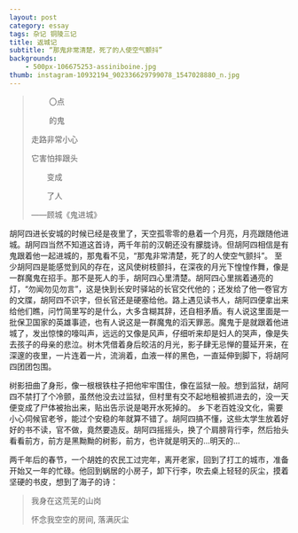 ```yaml
---
layout: post
category: essay
tags: 杂记 铜陵三记
title: 返城记
subtitle: “那鬼非常清楚，死了的人使空气颤抖”
backgrounds:
    - 500px-106675253-assiniboine.jpg
thumb: instagram-10932194_902336629799078_1547028880_n.jpg
---
```


>　　 〇点
>
>　 　的鬼
>
> 走路非常小心
>
> 它害怕摔跟头
>
> 　　变成
>
> 　　了人  
>
>
>  ——顾城《鬼进城》

胡阿四进长安城的时候已经是夜里了，天空孤零零的悬着一个月亮，月亮跟随他进城。胡阿四当然不知道这首诗，两千年前的汉朝还没有朦胧诗。但胡阿四相信是有鬼跟着他一起进城的，那鬼看不见，“那鬼非常清楚，死了的人使空气颤抖”。 至少胡阿四是能感觉到风的存在，这风使树枝颤抖，在深夜的月光下惶惶作舞，像是一群魔鬼在招手。那不是死人的手，胡阿四心里清楚。胡阿四心里揣着通亮的灯，“勿闻勿见勿言”，这是快到长安时驿站的长官交代他的；还发给了他一卷官方的文牒，胡阿四不识字，但长官还是硬塞给他。路上遇见读书人，胡阿四便拿出来给他们瞧，问竹简里写的是什么，大多含糊其辞，还自相矛盾。有人说这里面是一批保卫国家的英雄事迹，也有人说这是一群魔鬼的滔天罪恶。魔鬼于是就跟着他进城了，发出惊悚的嚎叫声，远远的又像是风声，仔细听来却是妇人的哭声，像是失去孩子的母亲的悲泣。树木凭借着身后皎洁的月光，影子肆无忌惮的蔓延开来，在深邃的夜里，一片连着一片，流淌着，血液一样的黑色，一直延伸到脚下，将胡阿四团团包围。

树影扭曲了身形，像一根根铁柱子把他牢牢围住，像在监狱一般。想到监狱，胡阿四不禁打了个冷颤，虽然他没去过监狱，但村里有交不起地租被抓进去的，没一天便变成了尸体被抬出来，贴出告示说是喝开水死掉的。 乡下老百姓没文化，需要小心伺候官老爷，能过个安稳的年就算不错了。胡阿四搞不懂，这些太学生放着好好的书不读，官不做，竟然要造反。胡阿四摇摇头，换了个肩膀背行李，然后抬头看看前方，前方是黑黝黝的树影，前方，也许就是明天的…明天的…

两千年后的春节，一个胡姓的农民工过完年，离开老家，回到了打工的城市，准备开始又一年的忙碌。他回到蜗居的小房子，卸下行李，吹去桌上轻轻的灰尘，摸着坚硬的书皮，想到了海子的诗：

> 我身在这荒芜的山岗
>
> 怀念我空空的房间, 落满灰尘
